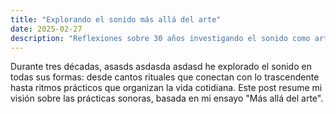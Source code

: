 ```yaml
---
title: "Explorando el sonido más allá del arte"
date: 2025-02-27
description: "Reflexiones sobre 30 años investigando el sonido como arte, herramienta y comunicación."
---
```

Durante tres décadas, asasds asdasda asdasd he explorado el sonido en todas sus formas: desde cantos rituales que conectan con lo trascendente hasta ritmos prácticos que organizan la vida cotidiana. Este post resume mi visión sobre las prácticas sonoras, basada en mi ensayo "Más allá del arte".